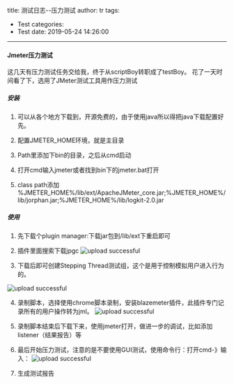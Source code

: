 title: 测试日志--压力测试
author: tr
tags:
  - Test
categories:
  - Test
date: 2019-05-24 14:26:00
---
#### Jmeter压力测试

这几天有压力测试任务交给我，终于从scriptBoy转职成了testBoy。
花了一天时间看了下，选用了JMeter测试工具用作压力测试

<!--more-->

##### 安装

1. 可以从各个地方下载到，开源免费的，由于使用java所以得把java下载配置好先。

2. 配置JMETER_HOME环境，就是主目录

3. Path里添加下bin的目录，之后从cmd启动

4. 打开cmd输入jmeter或者找到bin下的jmeter.bat打开

5. class path添加
		%JMETER_HOME%/lib/ext/ApacheJMeter_core.jar;%JMETER_HOME%/lib/jorphan.jar;%JMETER_HOME%/lib/logkit-2.0.jar
        
##### 使用

1. 先下载个plugin manager:下载jar包到/lib/ext下重启即可

2. 插件里面搜索下载jpgc
![upload successful](/images/pasted-4.png)

3. 下载后即可创建Stepping Thread测试组，这个是用于控制模拟用户进入行为的。

![upload successful](/images/pasted-5.png)

4. 录制脚本，选择使用chrome脚本录制，安装blazemeter插件，此插件专门记录所有的用户操作转为jml。
![upload successful](/images/pasted-6.png)

5. 录制脚本结束后下载下来，使用jmeter打开，做进一步的调试，比如添加listener（结果报告）等

6. 最后开始压力测试，注意的是不要使用GUI测试，使用命令行：打开cmd-》输入：
![upload successful](/images/pasted-7.png)

7. 生成测试报告


